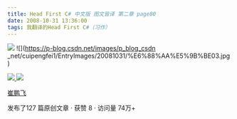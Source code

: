 ```yaml
---
title: Head First C# 中文版 图文皆译 第二章 page80
date: 2008-10-31 13:36:00
tags: 我翻译的Head First C#（习作）
---
```

![](https://p-blog.csdn.net/images/p_blog_csdn_net/cuipengfei1/EntryImages/20081031/%E6%88%AA%E5%9B%BE02.jpg) ![](https://p-blog.csdn.net/images/p_blog_csdn
_net/cuipengfei1/EntryImages/20081031/%E6%88%AA%E5%9B%BE03.jpg)



[ ![](https://profile.csdnimg.cn/5/2/5/3_cuipengfei1)
![](https://g.csdnimg.cn/static/user-reg-year/1x/11.png)
](https://blog.csdn.net/cuipengfei1)

[ 崔鹏飞 ](https://blog.csdn.net/cuipengfei1)

发布了127 篇原创文章  ·  获赞 8  ·  访问量 74万+

